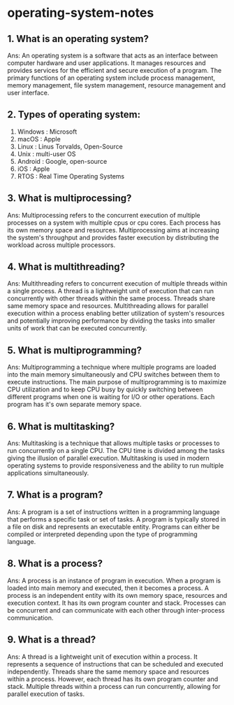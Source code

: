 # operating-system-notes

## 1. What is an operating system?
Ans: An operating system is a software that acts as an interface between computer hardware and user applications. It manages resources and provides services for the efficient and secure execution of a program. The primary functions of an operating system include process management, memory management, file system management, resource management and user interface.

## 2. Types of operating system:
1. Windows : Microsoft
2. macOS : Apple
3. Linux : Linus Torvalds, Open-Source
4. Unix : multi-user OS
5. Android : Google, open-source
6. iOS : Apple
7. RTOS : Real Time Operating Systems

## 3. What is multiprocessing?
Ans: Multiprocessing refers to the concurrent execution of multiple processes on a system with multiple cpus or cpu cores. Each process has its own memory space and resources. Multiprocessing aims at increasing the system's throughput and provides faster execution by distributing the workload across multiple processors.

## 4. What is multithreading?
Ans: Multithreading refers to concurrent execution of multiple threads within a single process. A thread is a lightweight unit of execution that can run concurrently with other threads within the same process. Threads share same memory space and resources. Multithreading allows for parallel execution within a process enabling better utilization of system's resources and potentially improving performance by dividing the tasks into smaller units of work that can be executed concurrently.

## 5. What is multiprogramming?
Ans: Multiprogramming a technique where multiple programs are loaded into the main memory simultaneously and CPU switches between them to execute instructions. The main purpose of multiprogramming is to maximize CPU utilization and to keep CPU busy by quickly switching between different programs when one is waiting for I/O or other operations. Each program has it's own separate memory space.

## 6. What is multitasking?
Ans: Multitasking is a technique that allows multiple tasks or processes to run concurrently on a single CPU. The CPU time is divided among the tasks giving the illusion of parallel execution. Multitasking is used in modern operating systems to provide responsiveness and the ability to run multiple applications simultaneously.

## 7. What is a program?
Ans: A program is a set of instructions written in a programming language that performs a specific task or set of tasks. A program is typically stored in a file on disk and represents an executable entity. Programs can either be compiled or interpreted depending upon the type of programming language.

## 8. What is a process?
Ans: A process is an instance of program in execution. When a program is loaded into main memory and executed, then it becomes a process. A process is an independent entity with its own memory space, resources and execution context. It has its own program counter and stack. Processes can be concurrent and can communicate with each other through inter-process communication.

## 9. What is a thread?
Ans: A thread is a lightweight unit of execution within a process. It represents a sequence of instructions that can be scheduled and executed independently. Threads share the same memory space and resources within a process. However, each thread has its own program counter and stack. Multiple threads within a process can run concurrently, allowing for parallel execution of tasks.





